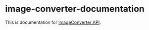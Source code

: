 # image-converter-documentation
This is documentation for <a href="https://github.com/MitkoZ/ImageConverter">ImageConverter API</a>.
